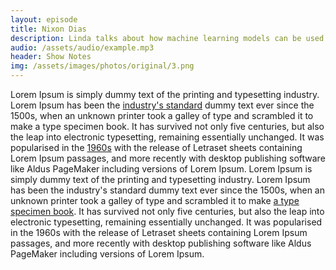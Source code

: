 ```yaml
---
layout: episode
title: Nixon Dias
description: Linda talks about how machine learning models can be used as effective substitutes for classic data structures.
audio: /assets/audio/example.mp3
header: Show Notes
img: /assets/images/photos/original/3.png
---
```


Lorem Ipsum is simply dummy text of the printing and typesetting industry. Lorem Ipsum has been the <a href="#">industry's standard</a> dummy text ever since the 1500s, when an unknown printer took a galley of type and scrambled it to make a type specimen book. It has survived not only five centuries, but also the leap into electronic typesetting, remaining essentially unchanged. It was popularised in the <a href="#">1960s</a> with the release of Letraset sheets containing Lorem Ipsum passages, and more recently with desktop publishing software like Aldus PageMaker including versions of Lorem Ipsum. Lorem Ipsum is simply dummy text of the printing and typesetting industry. Lorem Ipsum has been the industry's standard dummy text ever since the 1500s, when an unknown printer took a galley of type and scrambled it to make <a href="#">a type specimen book</a>. It has survived not only five centuries, but also the leap into electronic typesetting, remaining essentially unchanged. It was popularised in the 1960s with the release of Letraset sheets containing Lorem Ipsum passages, and more recently with desktop publishing software like Aldus PageMaker including versions of Lorem Ipsum.</p>